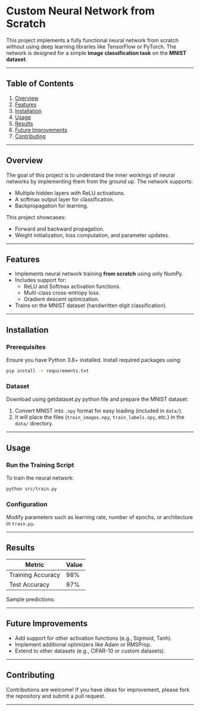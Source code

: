 
# **Custom Neural Network from Scratch**

This project implements a fully functional neural network from scratch without using deep learning libraries like TensorFlow or PyTorch. The network is designed for a simple **image classification task** on the **MNIST dataset**.

---

## **Table of Contents**
1. [Overview](#overview)
2. [Features](#features)
3. [Installation](#installation)
4. [Usage](#usage)
5. [Results](#results)
6. [Future Improvements](#future-improvements)
7. [Contributing](#contributing)

---

## **Overview**

The goal of this project is to understand the inner workings of neural networks by implementing them from the ground up. The network supports:
- Multiple hidden layers with ReLU activations.
- A softmax output layer for classification.
- Backpropagation for learning.

This project showcases:
- Forward and backward propagation.
- Weight initialization, loss computation, and parameter updates.

---

## **Features**
- Implements neural network training **from scratch** using only NumPy.
- Includes support for:
  - ReLU and Softmax activation functions.
  - Multi-class cross-entropy loss.
  - Gradient descent optimization.
- Trains on the MNIST dataset (handwritten digit classification).

---

## **Installation**

### Prerequisites
Ensure you have Python 3.8+ installed. Install required packages using:

```bash
pip install -r requirements.txt
```

### Dataset
Download using getdataset.py python file and prepare the MNIST dataset:
1. Convert MNIST into `.npy` format for easy loading (included in `data/`).
2. It will place the files (`train_images.npy`, `train_labels.npy`, etc.) in the `data/` directory.

---

## **Usage**

### Run the Training Script
To train the neural network:
```bash
python src/train.py
```

### Configuration
Modify parameters such as learning rate, number of epochs, or architecture in `train.py`.

---

## **Results**

| Metric         | Value        |
|----------------|--------------|
| Training Accuracy | 98%         |
| Test Accuracy      | 97%         |

Sample predictions:
<!-- ![Predictions Visualization](*.png) -->

---

## **Future Improvements**
- Add support for other activation functions (e.g., Sigmoid, Tanh).
- Implement additional optimizers like Adam or RMSProp.
- Extend to other datasets (e.g., CIFAR-10 or custom datasets).

---

## **Contributing**

Contributions are welcome! If you have ideas for improvement, please fork the repository and submit a pull request.

---
